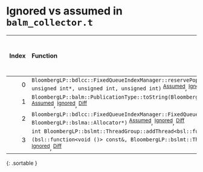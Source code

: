# Ignored vs assumed in `balm_collector.t`

<script src="../sorttable.js"></script>

|   Index | Function                                                                                                                                                                                                                                                       |   Difference in number of lines |   Function size difference in bytes |   Number of lines in assumed build | Number of bytes in assumed build   |   Number of lines in ignored build | Number of bytes in ignored build   |
|--------:|:---------------------------------------------------------------------------------------------------------------------------------------------------------------------------------------------------------------------------------------------------------------|--------------------------------:|------------------------------------:|-----------------------------------:|:-----------------------------------|-----------------------------------:|:-----------------------------------|
|       0 | `BloombergLP::bdlcc::FixedQueueIndexManager::reservePopIndexForClear(unsigned int*, unsigned int*, unsigned int, unsigned int)` <sup>[Assumed](0.assume.s.txt)</sup>, <sup>[Ignored](0.none.s.txt)</sup>, <sup>[Diff](0.diff.html)</sup>                       |                               1 |                                   0 |                                288 | 4,244,000                          |                                288 | 4,244,352                          |
|       1 | `BloombergLP::balm::PublicationType::toString(BloombergLP::balm::PublicationType::Value)` <sup>[Assumed](1.assume.s.txt)</sup>, <sup>[Ignored](1.none.s.txt)</sup>, <sup>[Diff](1.diff.html)</sup>                                                             |                              -5 |                                 -16 |                                 16 | 4,232,608                          |                                 32 | 4,232,608                          |
|       2 | `BloombergLP::bdlcc::FixedQueueIndexManager::FixedQueueIndexManager(unsigned long, BloombergLP::bslma::Allocator*)` <sup>[Assumed](2.assume.s.txt)</sup>, <sup>[Ignored](2.none.s.txt)</sup>, <sup>[Diff](2.diff.html)</sup>                                   |                             -13 |                                 -32 |                                208 | 4,243,024                          |                                240 | 4,243,344                          |
|       3 | `int BloombergLP::bslmt::ThreadGroup::addThread<bsl::function<void ()> >(bsl::function<void ()> const&, BloombergLP::bslmt::ThreadAttributes const&)` <sup>[Assumed](3.assume.s.txt)</sup>, <sup>[Ignored](3.none.s.txt)</sup>, <sup>[Diff](3.diff.html)</sup> |                             -68 |                                -304 |                                192 | 4,240,448                          |                                496 | 4,240,496                          |
{: .sortable }

